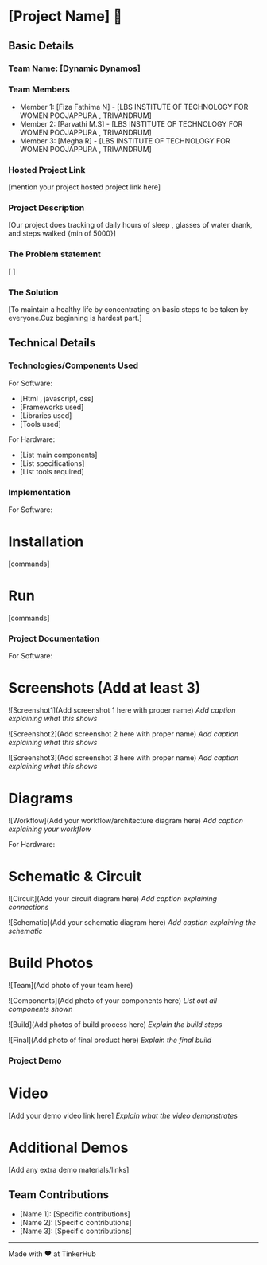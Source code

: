 # [Project Name] 🎯


## Basic Details
### Team Name: [Dynamic Dynamos]


### Team Members
- Member 1: [Fiza Fathima N] - [LBS INSTITUTE OF TECHNOLOGY FOR WOMEN POOJAPPURA , TRIVANDRUM]
- Member 2: [Parvathi M.S] - [LBS INSTITUTE OF TECHNOLOGY FOR WOMEN POOJAPPURA , TRIVANDRUM]
- Member 3: [Megha R] - [LBS INSTITUTE OF TECHNOLOGY FOR WOMEN POOJAPPURA , TRIVANDRUM]

### Hosted Project Link
[mention your project hosted project link here]

### Project Description
[Our project does tracking of daily hours of sleep , glasses of water drank, and steps walked {min of 5000}]

### The Problem statement
[ ]
### The Solution
[To maintain a healthy life by concentrating on basic steps to be taken by everyone.Cuz beginning is hardest part.]

## Technical Details
### Technologies/Components Used
For Software:
- [Html , javascript, css]
- [Frameworks used]
- [Libraries used]
- [Tools used]

For Hardware:
- [List main components]
- [List specifications]
- [List tools required]

### Implementation
For Software:
# Installation
[commands]

# Run
[commands]

### Project Documentation
For Software:

# Screenshots (Add at least 3)
![Screenshot1](Add screenshot 1 here with proper name)
*Add caption explaining what this shows*

![Screenshot2](Add screenshot 2 here with proper name)
*Add caption explaining what this shows*

![Screenshot3](Add screenshot 3 here with proper name)
*Add caption explaining what this shows*

# Diagrams
![Workflow](Add your workflow/architecture diagram here)
*Add caption explaining your workflow*

For Hardware:

# Schematic & Circuit
![Circuit](Add your circuit diagram here)
*Add caption explaining connections*

![Schematic](Add your schematic diagram here)
*Add caption explaining the schematic*

# Build Photos
![Team](Add photo of your team here)


![Components](Add photo of your components here)
*List out all components shown*

![Build](Add photos of build process here)
*Explain the build steps*

![Final](Add photo of final product here)
*Explain the final build*

### Project Demo
# Video
[Add your demo video link here]
*Explain what the video demonstrates*

# Additional Demos
[Add any extra demo materials/links]

## Team Contributions
- [Name 1]: [Specific contributions]
- [Name 2]: [Specific contributions]
- [Name 3]: [Specific contributions]

---
Made with ❤️ at TinkerHub
